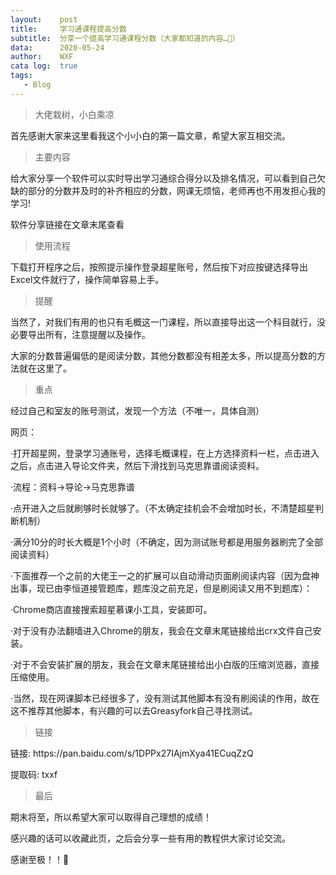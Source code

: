 ```yaml
---
layout:    post
title:     学习通课程提高分数
subtitle:  分享一个提高学习通课程分数（大家都知道的内容…🙈）
data:      2020-05-24
author:    WXF
cata log:  true
tags:      
   - Blog
---
```


>大佬栽树，小白乘凉

首先感谢大家来这里看我这个小小白的第一篇文章，希望大家互相交流。

 >主要内容
  
 </p>给大家分享一个软件可以实时导出学习通综合得分以及排名情况，可以看到自己欠缺的部分的分数并及时的补齐相应的分数，网课无烦恼，老师再也不用发担心我的学习!</p>
  
 </p>软件分享链接在文章末尾查看</p>
 
 >使用流程
 
 </p>下载打开程序之后，按照提示操作登录超星账号，然后按下对应按键选择导出Excel文件就行了，操作简单容易上手。</p>
 
 >提醒
 
 </p>当然了，对我们有用的也只有毛概这一门课程，所以直接导出这一个科目就行，没必要导出所有，注意提醒以及操作。</p>
 
 </p>大家的分数普遍偏低的是阅读分数，其他分数都没有相差太多，所以提高分数的方法就在这里了。</p>
 
 >重点
 
 </p>经过自己和室友的账号测试，发现一个方法（不唯一，具体自测）</p>
 
</p> 网页：</p>
      </p>·打开超星网，登录学习通账号，选择毛概课程，在上方选择资料一栏，点击进入之后，点击进入导论文件夹，然后下滑找到马克思靠谱阅读资料。</p>
      </p>·流程：资料->导论->马克思靠谱</p>
      </p>·点开进入之后就刷够时长就够了。（不太确定挂机会不会增加时长，不清楚超星判断机制）</p>
      </p>·满分10分的时长大概是1个小时（不确定，因为测试账号都是用服务器刷完了全部阅读资料）</p>
      </p>·下面推荐一个之前的大佬王一之的扩展可以自动滑动页面刷阅读内容（因为盘神出事，现已由李恒道接管题库，题库没之前充足，但是刷阅读又用不到题库）：</p>
        </p>·Chrome商店直接搜索超星慕课小工具，安装即可。</p>
        </p>·对于没有办法翻墙进入Chrome的朋友，我会在文章末尾链接给出crx文件自己安装。</p>
        </p>·对于不会安装扩展的朋友，我会在文章末尾链接给出小白版的压缩浏览器，直接压缩使用。</p>
        </p>·当然，现在网课脚本已经很多了，没有测试其他脚本有没有刷阅读的作用，故在这不推荐其他脚本，有兴趣的可以去Greasyfork自己寻找测试。</p>
 
  >链接
  
  </p>链接: https://pan.baidu.com/s/1DPPx27IAjmXya41ECuqZzQ </p>
 </p> 提取码: txxf</p>
  
  >最后
  
  </p>期末将至，所以希望大家可以取得自己理想的成绩！</p>
  
  
 </p> 感兴趣的话可以收藏此页，之后会分享一些有用的教程供大家讨论交流。</p>
 </p> 感谢至极！！🙈</p>
  
      
